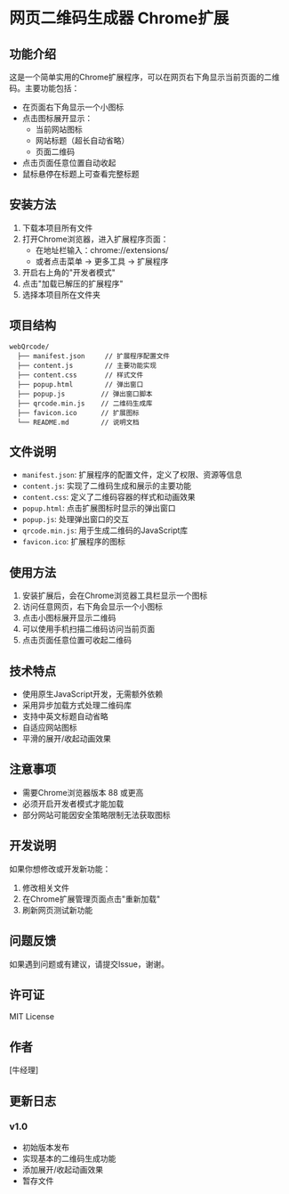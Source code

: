# 网页二维码生成器 Chrome扩展

## 功能介绍
这是一个简单实用的Chrome扩展程序，可以在网页右下角显示当前页面的二维码。主要功能包括：

- 在页面右下角显示一个小图标
- 点击图标展开显示：
  - 当前网站图标
  - 网站标题（超长自动省略）
  - 页面二维码
- 点击页面任意位置自动收起
- 鼠标悬停在标题上可查看完整标题

## 安装方法
1. 下载本项目所有文件
2. 打开Chrome浏览器，进入扩展程序页面：
   - 在地址栏输入：chrome://extensions/
   - 或者点击菜单 -> 更多工具 -> 扩展程序
3. 开启右上角的"开发者模式"
4. 点击"加载已解压的扩展程序"
5. 选择本项目所在文件夹

## 项目结构
```
webQrcode/
  ├── manifest.json     // 扩展程序配置文件
  ├── content.js        // 主要功能实现
  ├── content.css       // 样式文件
  ├── popup.html        // 弹出窗口
  ├── popup.js         // 弹出窗口脚本
  ├── qrcode.min.js    // 二维码生成库
  ├── favicon.ico      // 扩展图标
  └── README.md        // 说明文档
```

## 文件说明
- `manifest.json`: 扩展程序的配置文件，定义了权限、资源等信息
- `content.js`: 实现了二维码生成和展示的主要功能
- `content.css`: 定义了二维码容器的样式和动画效果
- `popup.html`: 点击扩展图标时显示的弹出窗口
- `popup.js`: 处理弹出窗口的交互
- `qrcode.min.js`: 用于生成二维码的JavaScript库
- `favicon.ico`: 扩展程序的图标

## 使用方法
1. 安装扩展后，会在Chrome浏览器工具栏显示一个图标
2. 访问任意网页，右下角会显示一个小图标
3. 点击小图标展开显示二维码
4. 可以使用手机扫描二维码访问当前页面
5. 点击页面任意位置可收起二维码

## 技术特点
- 使用原生JavaScript开发，无需额外依赖
- 采用异步加载方式处理二维码库
- 支持中英文标题自动省略
- 自适应网站图标
- 平滑的展开/收起动画效果

## 注意事项
- 需要Chrome浏览器版本 88 或更高
- 必须开启开发者模式才能加载
- 部分网站可能因安全策略限制无法获取图标

## 开发说明
如果你想修改或开发新功能：
1. 修改相关文件
2. 在Chrome扩展管理页面点击"重新加载"
3. 刷新网页测试新功能

## 问题反馈
如果遇到问题或有建议，请提交Issue，谢谢。

## 许可证
MIT License

## 作者
[牛经理]

## 更新日志
### v1.0
- 初始版本发布
- 实现基本的二维码生成功能
- 添加展开/收起动画效果
- 暂存文件

